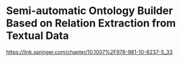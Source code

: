 
# Semi-automatic Ontology Builder Based on Relation Extraction from Textual Data

https://link.springer.com/chapter/10.1007%2F978-981-10-8237-5_33
